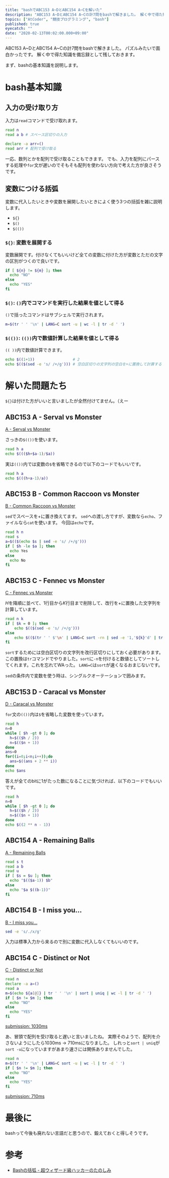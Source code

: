 ```yaml
---
title: "bashでABC153 A~DとABC154 A~Cを解いた"
description: "ABC153 A~DとABC154 A~Cの計7問をbashで解きました。 解く中で得た知識を備忘録として残しておきます。"
topics: ["AtCoder", "競技プログラミング", "bash"]
published: true
eyecatch: ""
date: "2020-02-13T00:02:00.000+09:00"
---
```


ABC153 A~DとABC154 A~Cの計7問をbashで解きました。
パズルみたいで面白かったです。
解く中で得た知識を備忘録として残しておきます。

まず、bashの基本知識を説明します。

# bash基本知識

## 入力の受け取り方

入力は`read`コマンドで受け取れます。

```bash
read n   
read a b # スペース区切りの入力

declare -a arr=()
read arr # 配列で受け取る
```

一応、数列とかを配列で受け取ることもできます。
でも、入力を配列にパースする処理や`for`文が遅いのでそもそも配列を使わない方向で考えた方が良さそうです。

## 変数につける括弧
変数に代入したいときや変数を展開したいときによく使う3つの括弧を雑に説明します。

- `${}`
- `$()`
- `$(())`

### `${}`: 変数を展開する

変数展開です。付けなくてもいいけど全ての変数に付けた方が変数とただの文字の区別がつくので良いです。

```bash
if [ ${n} != ${m} ]; then
  echo "NO"
else
  echo "YES"
fi
```

### `$()`: `()`内でコマンドを実行した結果を値として得る

`()`で括ったコマンドはサブシェルで実行されます。

```bash
m=$(tr ' ' '\n' | LANG=C sort -u | wc -l | tr -d ' ')
```

### `$(())`: `(())`内で数値計算した結果を値として得る

`(( ))`内で数値計算できます。

```bash
echo $((1+1))                 # 2
echo $(($(sed -e 's/ /+/g'))) # 空白区切りの文字列の空白を+に置換して計算する
```

# 解いた問題たち

`${}`は付けた方がいいと言いましたが全然付けてません。（えー

## ABC153 A - Serval vs Monster
[A - Serval vs Monster](https://atcoder.jp/contests/abc153/tasks/abc153_a)

さっきの`$(())`を使います。

```bash
read h a
echo $((($h+$a-1)/$a))
```

実は`(())`内では変数の`$`を省略できるので以下のコードでもいいです。

```bash
read h a
echo $(((h+a-1)/a))
```

## ABC153 B - Common Raccoon vs Monster

[B - Common Raccoon vs Monster](https://atcoder.jp/contests/abc153/tasks/abc153_b)

`sed`でスペースを+に置き換えてます。
`sed`への渡し方ですが、変数なら`echo`、ファイルなら`cat`を使います。
今回は`echo`です。

```bash
read h n
read s
a=$(($(echo $s | sed -e 's/ /+/g')))
if [ $h -le $a ]; then
  echo Yes
else
  echo No
fi
```

## ABC153 C - Fennec vs Monster

[C - Fennec vs Monster](https://atcoder.jp/contests/abc153/tasks/abc153_c)

$H$を降順に並べて、$1$行目から$K$行目まで削除して、改行を+に置換した文字列を計算しています。

```bash
read n k
if [ $k = 0 ]; then
    echo $(($(sed -e 's/ /+/g')))
else
    echo $(($(tr ' ' $'\n' | LANG=C sort -rn | sed -e '1,'${k}'d' | tr $'\n' '+')0))
fi
```

`sort`するためには空白区切りの文字列を改行区切りにしておく必要があります。この置換は`tr`コマンドでやりました。`sort`に`-n`を付けると数値としてソートしてくれます。これを忘れてWAった。
`LANG=C`は`sort`が速くなるおまじないです。

`sed`の条件内で変数を使う時は、シングルクオーテーションで囲みます。

## ABC153 D - Caracal vs Monster
[D - Caracal vs Monster](https://atcoder.jp/contests/abc153/tasks/abc153_d)

`for`文の`(())`内は`$`を省略した変数を使っています。

```bash
read h
n=0
while [ $h -gt 0 ]; do
  h=$(($h / 2))
  n=$(($n + 1))
done
ans=0
for((i=0;i<n;i++));do
  ans=$((ans + 2 ** i))
done
echo $ans
```

答えが全てのbitに1がたった数になることに気づければ、以下のコードでもいいです。

```bash
read h
n=0
while [ $h -gt 0 ]; do
  h=$(($h / 2))
  n=$(($n + 1))
done
echo $((2 ** n - 1))
```

## ABC154 A - Remaining Balls

[A - Remaining Balls](https://atcoder.jp/contests/abc154/tasks/abc154_a)

```bash
read s t
read a b
read u
if [ $s = $u ]; then
  echo "$(($a-1)) $b"
else
  echo "$a $((b-1))"
fi
```

## ABC154 B - I miss you...
[B - I miss you...](https://atcoder.jp/contests/abc154/tasks/abc154_b)

```bash
sed -e 's/./x/g'
```

入力は標準入力から来るので別に変数に代入しなくてもいいのです。

## ABC154 C - Distinct or Not

[C - Distinct or Not](https://atcoder.jp/contests/abc154/tasks/abc154_c)

```bash
read n
declare -a a=()
read a
m=$(echo ${a[@]} | tr ' ' '\n' | sort | uniq | wc -l | tr -d ' ')
if [ $n != $m ]; then
  echo "NO"
else
  echo "YES"
fi
```

[submission: 1030ms](https://atcoder.jp/contests/abc154/submissions/10062829)

あ、冒頭で配列を受け取ると遅いと言いましたね。
実際そのようで、配列を介さないようにしたら1030ms -> 710msになりました。
しれっと`sort | uniq`が`sort -u`になっていますがあまり速さには関係ありませんでした。

```bash
read n
m=$(tr ' ' '\n' | LANG=C sort -u | wc -l | tr -d ' ')
if [ $n != $m ]; then
  echo "NO"
else
  echo "YES"
fi
```

[submission: 710ms](https://atcoder.jp/contests/abc154/submissions/10062916)

# 最後に
bashって今後も廃れない言語だと思うので、鍛えておくと得しそうです。

# 参考
- [Bashの括弧 - 超ウィザード級ハッカーのたのしみ](http://fj.hatenablog.jp/entry/2016/03/06/170907)

